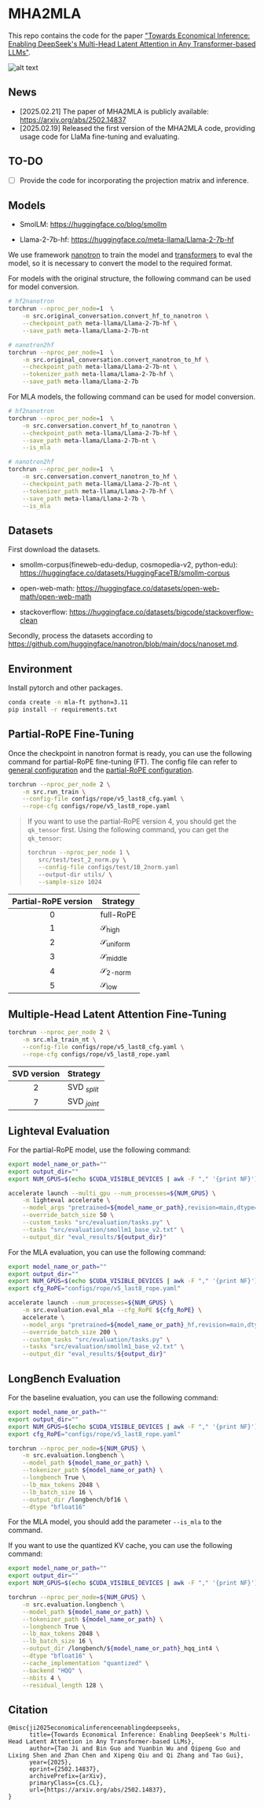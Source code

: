 # MHA2MLA

This repo contains the code for the paper ["Towards Economical Inference: Enabling DeepSeek's Multi-Head Latent Attention in Any Transformer-based LLMs"](https://arxiv.org/abs/2502.14837).


![alt text](img/overview.png)


## News

* [2025.02.21] The paper of MHA2MLA is publicly available: https://arxiv.org/abs/2502.14837
* [2025.02.19] Released the first version of the MHA2MLA code, providing usage code for LlaMa fine-tuning and evaluating.

## TO-DO

- [ ] Provide the code for incorporating the projection matrix and inference.


## Models

* SmolLM: https://huggingface.co/blog/smollm

* Llama-2-7b-hf: https://huggingface.co/meta-llama/Llama-2-7b-hf

We use framework [nanotron](https://github.com/huggingface/nanotron) to train the model and [transformers](https://github.com/huggingface/transformers/) to eval the model, so it is necessary to convert the model to the required format.  

For models with the original structure, the following command can be used for model conversion.

```bash
# hf2nanotron 
torchrun --nproc_per_node=1  \
    -m src.original_conversation.convert_hf_to_nanotron \
    --checkpoint_path meta-llama/Llama-2-7b-hf \
    --save_path meta-llama/Llama-2-7b-nt

# nanotron2hf
torchrun --nproc_per_node=1  \
    -m src.original_conversation.convert_nanotron_to_hf \
    --checkpoint_path meta-llama/Llama-2-7b-nt \
    --tokenizer_path meta-llama/Llama-2-7b-hf \
    --save_path meta-llama/Llama-2-7b
```

For MLA models, the following command can be used for model conversion.

```bash
# hf2nanotron 
torchrun --nproc_per_node=1  \
    -m src.conversation.convert_hf_to_nanotron \
    --checkpoint_path meta-llama/Llama-2-7b-hf \
    --save_path meta-llama/Llama-2-7b-nt \
    --is_mla

# nanotron2hf
torchrun --nproc_per_node=1  \
    -m src.conversation.convert_nanotron_to_hf \
    --checkpoint_path meta-llama/Llama-2-7b-nt \
    --tokenizer_path meta-llama/Llama-2-7b-hf \
    --save_path meta-llama/Llama-2-7b \
    --is_mla
```

## Datasets

First download the datasets.

* smollm-corpus(fineweb-edu-dedup, cosmopedia-v2, python-edu): https://huggingface.co/datasets/HuggingFaceTB/smollm-corpus

* open-web-math: https://huggingface.co/datasets/open-web-math/open-web-math

* stackoverflow: https://huggingface.co/datasets/bigcode/stackoverflow-clean

Secondly, process the datasets according to https://github.com/huggingface/nanotron/blob/main/docs/nanoset.md.

## Environment

Install pytorch and other packages.

```bash
conda create -n mla-ft python=3.11
pip install -r requirements.txt
```

## Partial-RoPE Fine-Tuning

Once the checkpoint in nanotron format is ready, you can use the following command for partial-RoPE fine-tuning (FT). The config file can refer to [general configuration](./configs/rope/v4_topk4_cfg.yaml) and the [partial-RoPE configuration](./configs/mla/v4_topk4_rope.yaml).


```bash
torchrun --nproc_per_node 2 \
    -m src.run_train \
    --config-file configs/rope/v5_last8_cfg.yaml \
    --rope-cfg configs/rope/v5_last8_rope.yaml
```

> If you want to use the partial-RoPE version 4, you should get the `qk_tensor` first.
> Using the following command, you can get the `qk_tensor`:
> ```bash
>torchrun --nproc_per_node 1 \
>    src/test/test_2_norm.py \
>    --config-file configs/test/1B_2norm.yaml
>    --output-dir utils/ \
>    --sample-size 1024
> ```

| Partial-RoPE version | Strategy |
| :----: | --- |
| 0    | full-RoPE  |
| 1    | $\mathcal{S}_{\text{high}}$ |
| 2    | $\mathcal{S}_{\text{uniform}}$ |
| 3    | $\mathcal{S}_{\text{middle}}$ |
| 4    | $\mathcal{S}_{\text{2-norm}}$ |
| 5    | $\mathcal{S}_{\text{low}}$ |

## Multiple-Head Latent Attention Fine-Tuning

```bash
torchrun --nproc_per_node 2 \
    -m src.mla_train_nt \
    --config-file configs/rope/v5_last8_cfg.yaml \
    --rope-cfg configs/rope/v5_last8_rope.yaml
```

| SVD version | Strategy |
| :----: | --- |
| 2 | SVD $_{split}$ |
| 7 | SVD $_{joint}$ |

## Lighteval Evaluation

For the partial-RoPE model, use the following command:

```bash
export model_name_or_path=""
export output_dir=""
export NUM_GPUS=$(echo $CUDA_VISIBLE_DEVICES | awk -F "," '{print NF}')

accelerate launch --multi_gpu --num_processes=${NUM_GPUS} \
    -m lighteval accelerate \
    --model_args "pretrained=${model_name_or_path},revision=main,dtype=bfloat16,max_length=2048" \
    --override_batch_size 50 \
    --custom_tasks "src/evaluation/tasks.py" \
    --tasks "src/evaluation/smollm1_base_v2.txt" \
    --output_dir "eval_results/${output_dir}"
```

For the MLA evaluation, you can use the following command:
```bash
export model_name_or_path=""
export output_dir=""
export NUM_GPUS=$(echo $CUDA_VISIBLE_DEVICES | awk -F "," '{print NF}')
export cfg_RoPE="configs/rope/v5_last8_rope.yaml"

accelerate launch --num_processes=${NUM_GPUS} \
    -m src.evaluation.eval_mla --cfg_RoPE ${cfg_RoPE} \
    accelerate \
    --model_args "pretrained=${model_name_or_path}_hf,revision=main,dtype=bfloat16,max_length=2048" \
    --override_batch_size 200 \
    --custom_tasks "src/evaluation/tasks.py" \
    --tasks "src/evaluation/smollm1_base_v2.txt" \
    --output_dir "eval_results/${output_dir}"
```


## LongBench Evaluation


For the baseline evaluation, you can use the following command:
```bash
export model_name_or_path=""
export output_dir=""
export NUM_GPUS=$(echo $CUDA_VISIBLE_DEVICES | awk -F "," '{print NF}')
export cfg_RoPE="configs/rope/v5_last8_rope.yaml"

torchrun --nproc_per_node=${NUM_GPUS} \
    -m src.evaluation.longbench \
    --model_path ${model_name_or_path} \
    --tokenizer_path ${model_name_or_path} \
    --longbench True \
    --lb_max_tokens 2048 \
    --lb_batch_size 16 \
    --output_dir /longbench/bf16 \
    --dtype "bfloat16"
```

For the MLA model, you should add the parameter `--is_mla` to the command.

If you want to use the quantized KV cache, you can use the following command:
```bash
export model_name_or_path=""
export output_dir=""
export NUM_GPUS=$(echo $CUDA_VISIBLE_DEVICES | awk -F "," '{print NF}')

torchrun --nproc_per_node=${NUM_GPUS} \
    -m src.evaluation.longbench \
    --model_path ${model_name_or_path} \
    --tokenizer_path ${model_name_or_path} \
    --longbench True \
    --lb_max_tokens 2048 \
    --lb_batch_size 16 \
    --output_dir /longbench/${model_name_or_path}_hqq_int4 \
    --dtype "bfloat16" \
    --cache_implementation "quantized" \
    --backend "HQQ" \
    --nbits 4 \
    --residual_length 128 \
```

## Citation
```
@misc{ji2025economicalinferenceenablingdeepseeks,
      title={Towards Economical Inference: Enabling DeepSeek's Multi-Head Latent Attention in Any Transformer-based LLMs}, 
      author={Tao Ji and Bin Guo and Yuanbin Wu and Qipeng Guo and Lixing Shen and Zhan Chen and Xipeng Qiu and Qi Zhang and Tao Gui},
      year={2025},
      eprint={2502.14837},
      archivePrefix={arXiv},
      primaryClass={cs.CL},
      url={https://arxiv.org/abs/2502.14837}, 
}
```